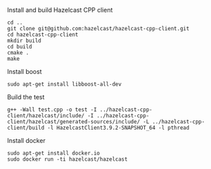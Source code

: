 Install and build Hazelcast CPP client

	cd ..
	git clone git@github.com:hazelcast/hazelcast-cpp-client.git
	cd hazelcast-cpp-client
	mkdir build
	cd build
	cmake .
	make 

Install boost

	sudo apt-get install libboost-all-dev

Build the test

	g++ -Wall test.cpp -o test -I ../hazelcast-cpp-client/hazelcast/include/ -I ../hazelcast-cpp-client/hazelcast/generated-sources/include/ -L ../hazelcast-cpp-client/build -l HazelcastClient3.9.2-SNAPSHOT_64 -l pthread


Install docker

	sudo apt-get install docker.io
	sudo docker run -ti hazelcast/hazelcast


